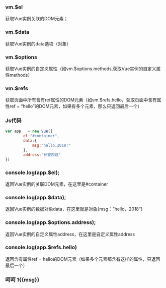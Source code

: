 ### vm.$el

获取Vue实例关联的DOM元素；

### vm.$data

获取Vue实例的data选项（对象）

### vm.$options

获取Vue实例的自定义属性（如vm.$options.methods,获取Vue实例的自定义属性methods）

### vm.$refs

获取页面中所有含有ref属性的DOM元素（如vm.$refs.hello，获取页面中含有属性ref = “hello”的DOM元素，如果有多个元素，那么只返回最后一个）

### Js代码

```js
var app   = new Vue({    
        el:"#container",    
        data:{    
        	msg:"hello,2018!"    
        },    
        address:"长安西路" 
})    
```

### console.log(app.$el);

返回Vue实例的关联DOM元素，在这里是#container



### console.log(app.$data);

返回Vue实例的数据对象data，在这里就是对象{msg：”hello，2018“}



### console.log(app.$options.address);

返回Vue实例的自定义属性address，在这里是自定义属性address



### console.log(app.$refs.hello)

返回含有属性ref = hello的DOM元素（如果多个元素都含有这样的属性，只返回最后一个）

<h3 ref = "hello">呵呵 1{{msg}}</h3>